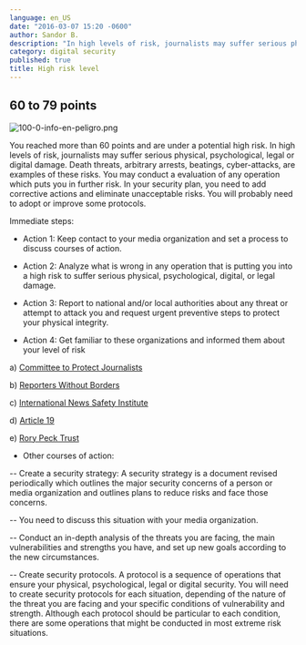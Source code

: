 ```yaml
---
language: en_US
date: "2016-03-07 15:20 -0600"
author: Sandor B.
description: "In high levels of risk, journalists may suffer serious physical, psychological, legal or digital damage."
category: digital security
published: true
title: High risk level
---
```


## 60 to 79 points

![100-0-info-en-peligro.png]({{site.baseurl}}/media/100-0-info-en-peligro.png)

You reached more than 60 points and are under a potential high risk. In high levels of risk, journalists may suffer serious physical, psychological, legal or digital damage. Death threats, arbitrary arrests, beatings, cyber-attacks, are examples of these risks. You may conduct a evaluation of any operation which puts you in further risk. In your security plan, you need to add corrective actions and eliminate unacceptable risks. You will probably need to adopt or improve some protocols.

Immediate steps:

- Action 1: Keep contact to your media organization and set a process to discuss courses of action. 

- Action 2: Analyze what is wrong in any operation that is putting you into a high risk to suffer serious physical, psychological, digital, or legal damage.

- Action 3: Report to national and/or local authorities about any threat or attempt to attack you and request urgent preventive steps to protect your physical integrity.

- Action 4: Get familiar to these organizations and informed them about your level of risk

a) [Committee to Protect Journalists](https://www.cpj.org/campaigns/assistance/how-to-get-help.php)

b) [Reporters Without Borders](http://en.rsf.org/a-hotline-for-journalists-in-17-04-2007,21749.html)

c) [International News Safety Institute](http://www.newssafety.org/contact/) 

d) [Article 19](http://www.article19.org/pages/en/contact-us.html)

e) [Rory Peck Trust](https://rorypecktrust.org/Contact)

- Other courses of action:

-- Create a security strategy: A security strategy is a document revised periodically which outlines the major security concerns of a person or media organization and outlines plans to reduce risks and face those concerns. 

-- You need to discuss this situation with your media organization. 

-- Conduct an in-depth analysis of the threats you are facing, the main vulnerabilities and strengths you have, and set up new goals according to the new circumstances. 

-- Create security protocols. A protocol is a sequence of operations that ensure your physical, psychological, legal or digital security. You will need to create security protocols for each situation, depending of the nature of the threat you are facing and your specific conditions of vulnerability and strength. Although each protocol should be particular to each condition, there are some operations that might be conducted in most extreme risk situations.
